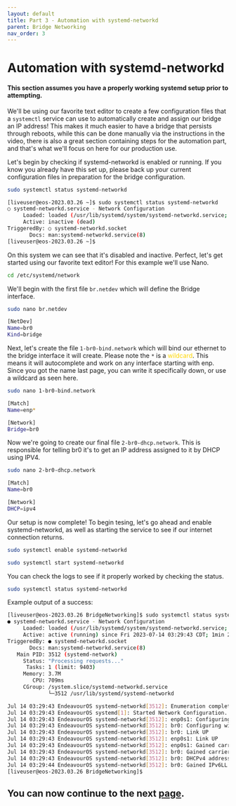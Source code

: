 ```yaml
---
layout: default
title: Part 3 - Automation with systemd-networkd
parent: Bridge Networking
nav_order: 3
---
```


# Automation with systemd-networkd
#### This section assumes you have a properly working systemd setup prior to attempting.

We'll be using our favorite text editor to create a few configuration files that a ``systemctl`` service can use to automatically create and assign our bridge an IP address! This makes it much easier to have a bridge that persists through reboots, while this can be done manually via the instructions in the video, there is also a great section containing steps for the automation part, and that's what we'll focus on here for our production use.

Let's begin by checking if systemd-networkd is enabled or running. If you know you already have this set up, please back up your current configuration files in preparation for the bridge configuration.

```bash
sudo systemctl status systemd-networkd
```

```bash
[liveuser@eos-2023.03.26 ~]$ sudo systemctl status systemd-networkd
○ systemd-networkd.service - Network Configuration
     Loaded: loaded (/usr/lib/systemd/system/systemd-networkd.service; disabled; preset: enabled)
     Active: inactive (dead)
TriggeredBy: ○ systemd-networkd.socket
       Docs: man:systemd-networkd.service(8)
[liveuser@eos-2023.03.26 ~]$
```
On this system we can see that it's disabled and inactive. Perfect, let's get started using our favorite text editor! For this example we'll use Nano.

```bash
cd /etc/systemd/network
```

We'll begin with the first file ``br.netdev`` which will define the Bridge interface.

```bash
sudo nano br.netdev
```

```bash
[NetDev]
Name=br0
Kind=bridge
```

Next, let's create the file ``1-br0-bind.network`` which will bind our ethernet to the bridge interface it will create. Please note the ``*`` is a <span style="color:gold">wildcard</span>. This means it will autocomplete and work on any interface starting with enp. Since you got the name last page, you can write it specifically down, or use a wildcard as seen here.

```bash
sudo nano 1-br0-bind.network
```

```bash
[Match]
Name=enp*

[Network]
Bridge=br0
```

Now we're going to create our final file ``2-br0-dhcp.network``. This is responsible for telling br0 it's to get an IP address assigned to it by DHCP using IPV4.

```bash
sudo nano 2-br0-dhcp.network
```

```bash
[Match]
Name=br0

[Network]
DHCP=ipv4
```

Our setup is now complete! To begin tesing, let's go ahead and enable systemd-networkd, as well as starting the service to see if our internet connection returns.

```bash
sudo systemctl enable systemd-networkd
```

```bash
sudo systemctl start systemd-networkd
```

You can check the logs to see if it properly worked by checking the status.


```bash
sudo systemctl status systemd-networkd
```

Example output of a success:

```bash
[liveuser@eos-2023.03.26 BridgeNetworking]$ sudo systemctl status systemd-networkd
● systemd-networkd.service - Network Configuration
     Loaded: loaded (/usr/lib/systemd/system/systemd-networkd.service; enabled; preset: enabled)
     Active: active (running) since Fri 2023-07-14 03:29:43 CDT; 1min 26s ago
TriggeredBy: ● systemd-networkd.socket
       Docs: man:systemd-networkd.service(8)
   Main PID: 3512 (systemd-network)
     Status: "Processing requests..."
      Tasks: 1 (limit: 9403)
     Memory: 3.7M
        CPU: 709ms
     CGroup: /system.slice/systemd-networkd.service
             └─3512 /usr/lib/systemd/systemd-networkd

Jul 14 03:29:43 EndeavourOS systemd-networkd[3512]: Enumeration completed
Jul 14 03:29:43 EndeavourOS systemd[1]: Started Network Configuration.
Jul 14 03:29:43 EndeavourOS systemd-networkd[3512]: enp0s1: Configuring with /etc/systemd/network/1-br0-bind.network.
Jul 14 03:29:43 EndeavourOS systemd-networkd[3512]: br0: Configuring with /etc/systemd/network/2-br0-dhcp.network.
Jul 14 03:29:43 EndeavourOS systemd-networkd[3512]: br0: Link UP
Jul 14 03:29:43 EndeavourOS systemd-networkd[3512]: enp0s1: Link UP
Jul 14 03:29:43 EndeavourOS systemd-networkd[3512]: enp0s1: Gained carrier
Jul 14 03:29:43 EndeavourOS systemd-networkd[3512]: br0: Gained carrier
Jul 14 03:29:43 EndeavourOS systemd-networkd[3512]: br0: DHCPv4 address 192.168.0.5/24, gateway 192.168.0.1 acquired from 192.168.0.1
Jul 14 03:29:44 EndeavourOS systemd-networkd[3512]: br0: Gained IPv6LL
[liveuser@eos-2023.03.26 BridgeNetworking]$
```

## You can now continue to the next <a href="../04-FixingPingFailed">page</a>.
